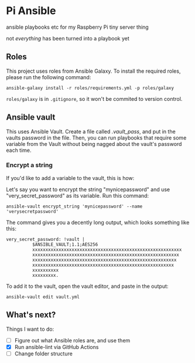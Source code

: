 # Pi Ansible
ansible playbooks etc for my Raspberry Pi tiny server thing

not *everything* has been turned into a playbook yet

## Roles
This project uses roles from Ansible Galaxy. To install the required roles, please run the following command:

```
ansible-galaxy install -r roles/requirements.yml -p roles/galaxy
```

``roles/galaxy`` is in ``.gitignore``, so it won't be commited to version control.

## Ansible vault

This uses Ansible Vault. Create a file called *.vault_pass*, and put in the vaults password in the file. Then, you can run playbooks that require some variable from the Vault without being nagged about the vault's password each time.

### Encrypt a string

If you'd like to add a variable to the vault, this is how:

Let's say you want to encrypt the string "mynicepassword" and use "very_secret_password" as its variable. Run this command:

``ansible-vault encrypt_string 'mynicepassword' --name 'verysecretpassword'``

The command gives you a decently long output, which looks something like this:

```
very_secret_password: !vault |
          $ANSIBLE_VAULT;1.1;AES256
          xxxxxxxxxxxxxxxxxxxxxxxxxxxxxxxxxxxxxxxxxxxxxxxxxxxxxxxxx
          xxxxxxxxxxxxxxxxxxxxxxxxxxxxxxxxxxxxxxxxxxxxxxxxxxxxxxxx
          xxxxxxxxxxxxxxxxxxxxxxxxxxxxxxxxxxxxxxxxxxxxxxxxxxxxxxx
          xxxxxxxxxxxxxxxxxxxxxxxxxxxxxxxxxxxxxxxxxxxxxxxxxxxxxx
          xxxxxxxxxx
          xxxxxxxxx.
```

To add it to the vault, open the vault editor, and paste in the output:

``ansible-vault edit vault.yml``

## What's next?
Things I want to do:
- [ ] Figure out what Ansible roles are, and use them
- [x] Run ansible-lint via GitHub Actions
- [ ] Change folder structure
